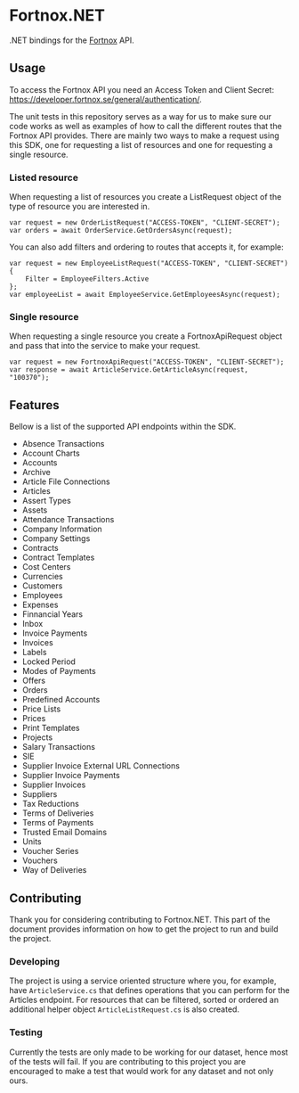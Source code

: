 # Fortnox.NET
.NET bindings for the <a href="https://developer.fortnox.se/documentation/">Fortnox</a> API.
 
## Usage
To access the Fortnox API you need an Access Token and Client Secret: <a href="https://developer.fortnox.se/general/authentication/">https://developer.fortnox.se/general/authentication/</a>.
 
The unit tests in this repository serves as a way for us to make sure our code works as well as examples of how to call the different routes that the Fortnox API provides. There are mainly two ways to make a request using this SDK, one for requesting a list of resources and one for requesting a single resource.
 
### Listed resource
When requesting a list of resources you create a ListRequest object of the type of resource you are interested in.
 
```CSharp
var request = new OrderListRequest("ACCESS-TOKEN", "CLIENT-SECRET");
var orders = await OrderService.GetOrdersAsync(request);
```
 
You can also add filters and ordering to routes that accepts it, for example:
 
```CSharp
var request = new EmployeeListRequest("ACCESS-TOKEN", "CLIENT-SECRET")
{
    Filter = EmployeeFilters.Active
};
var employeeList = await EmployeeService.GetEmployeesAsync(request);
```
 
### Single resource
When requesting a single resource you create a FortnoxApiRequest object and pass that into the service to make your request.
 
```CSharp
var request = new FortnoxApiRequest("ACCESS-TOKEN", "CLIENT-SECRET");
var response = await ArticleService.GetArticleAsync(request, "100370");
```
 
## Features
Bellow is a list of the supported API endpoints within the SDK.
 
* Absence Transactions
* Account Charts
* Accounts
* Archive
* Article File Connections
* Articles
* Assert Types
* Assets
* Attendance Transactions
* Company Information
* Company Settings
* Contracts
* Contract Templates
* Cost Centers
* Currencies
* Customers
* Employees
* Expenses
* Finnancial Years
* Inbox
* Invoice Payments
* Invoices
* Labels
* Locked Period
* Modes of Payments
* Offers
* Orders
* Predefined Accounts
* Price Lists
* Prices
* Print Templates
* Projects
* Salary Transactions
* SIE
* Supplier Invoice External URL Connections
* Supplier Invoice Payments
* Supplier Invoices
* Suppliers
* Tax Reductions
* Terms of Deliveries
* Terms of Payments
* Trusted Email Domains
* Units
* Voucher Series
* Vouchers
* Way of Deliveries
 
## Contributing
Thank you for considering contributing to Fortnox.NET. This part of the document provides information on how to get the project to run and build the project. 

### Developing
The project is using a service oriented structure where you, for example, have `ArticleService.cs` that defines operations that you can perform for the Articles endpoint. For resources that can be filtered, sorted or ordered an additional helper object `ArticleListRequest.cs` is also created.
 
### Testing
Currently the tests are only made to be working for our dataset, hence most of the tests will fail. If you are contributing to this project you are encouraged to make a test that would work for any dataset and not only ours.
